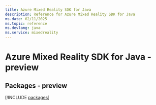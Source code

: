 ```yaml
---
title: Azure Mixed Reality SDK for Java
description: Reference for Azure Mixed Reality SDK for Java
ms.date: 02/11/2025
ms.topic: reference
ms.devlang: java
ms.service: mixedreality
---
```

# Azure Mixed Reality SDK for Java - preview
## Packages - preview
[!INCLUDE [packages](mixed-reality-index.md)]